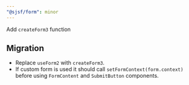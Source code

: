 ```yaml
---
"@sjsf/form": minor
---
```


Add `createForm3` function

## Migration

- Replace `useForm2` with `createForm3`.
- If custom form is used it should call `setFormContext(form.context)` before using `FormContent` and `SubmitButton` components.
